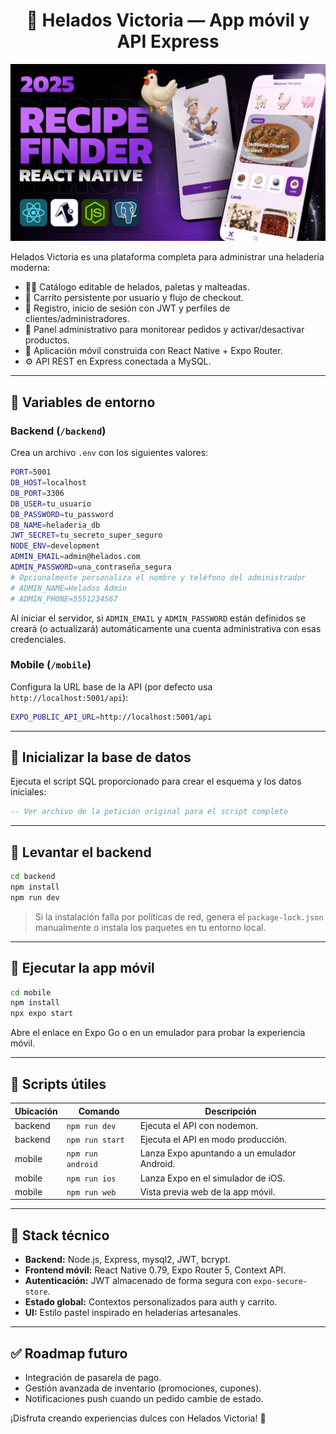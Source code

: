 <h1 align="center">🍨 Helados Victoria — App móvil y API Express</h1>

![Demo App](/mobile/assets/images/screenshot-for-readme.png)

Helados Victoria es una plataforma completa para administrar una heladería moderna:

- 👩‍🍳 Catálogo editable de helados, paletas y malteadas.
- 🛒 Carrito persistente por usuario y flujo de checkout.
- 🔐 Registro, inicio de sesión con JWT y perfiles de clientes/administradores.
- 🧾 Panel administrativo para monitorear pedidos y activar/desactivar productos.
- 📱 Aplicación móvil construida con React Native + Expo Router.
- ⚙️ API REST en Express conectada a MySQL.

---

## 🧪 Variables de entorno

### Backend (`/backend`)

Crea un archivo `.env` con los siguientes valores:

```bash
PORT=5001
DB_HOST=localhost
DB_PORT=3306
DB_USER=tu_usuario
DB_PASSWORD=tu_password
DB_NAME=heladeria_db
JWT_SECRET=tu_secreto_super_seguro
NODE_ENV=development
ADMIN_EMAIL=admin@helados.com
ADMIN_PASSWORD=una_contraseña_segura
# Opcionalmente personaliza el nombre y teléfono del administrador
# ADMIN_NAME=Helados Admin
# ADMIN_PHONE=5551234567
```

Al iniciar el servidor, si `ADMIN_EMAIL` y `ADMIN_PASSWORD` están definidos se creará (o actualizará) automáticamente una cuenta administrativa con esas credenciales.

### Mobile (`/mobile`)

Configura la URL base de la API (por defecto usa `http://localhost:5001/api`):

```bash
EXPO_PUBLIC_API_URL=http://localhost:5001/api
```

---

## 🔧 Inicializar la base de datos

Ejecuta el script SQL proporcionado para crear el esquema y los datos iniciales:

```sql
-- Ver archivo de la petición original para el script completo
```

---

## 🚀 Levantar el backend

```bash
cd backend
npm install
npm run dev
```

> Si la instalación falla por políticas de red, genera el `package-lock.json` manualmente o instala los paquetes en tu entorno local.

---

## 📱 Ejecutar la app móvil

```bash
cd mobile
npm install
npx expo start
```

Abre el enlace en Expo Go o en un emulador para probar la experiencia móvil.

---

## 🧰 Scripts útiles

| Ubicación | Comando | Descripción |
|-----------|---------|-------------|
| backend   | `npm run dev` | Ejecuta el API con nodemon. |
| backend   | `npm run start` | Ejecuta el API en modo producción. |
| mobile    | `npm run android` | Lanza Expo apuntando a un emulador Android. |
| mobile    | `npm run ios` | Lanza Expo en el simulador de iOS. |
| mobile    | `npm run web` | Vista previa web de la app móvil. |

---

## 🧱 Stack técnico

- **Backend:** Node.js, Express, mysql2, JWT, bcrypt.
- **Frontend móvil:** React Native 0.79, Expo Router 5, Context API.
- **Autenticación:** JWT almacenado de forma segura con `expo-secure-store`.
- **Estado global:** Contextos personalizados para auth y carrito.
- **UI:** Estilo pastel inspirado en heladerías artesanales.

---

## ✅ Roadmap futuro

- Integración de pasarela de pago.
- Gestión avanzada de inventario (promociones, cupones).
- Notificaciones push cuando un pedido cambie de estado.

¡Disfruta creando experiencias dulces con Helados Victoria! 🍧
